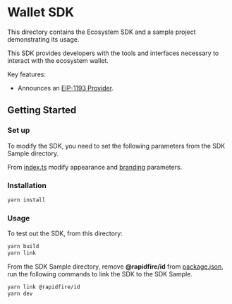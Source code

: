 # Wallet SDK

This directory contains the Ecosystem SDK and a sample project demonstrating its usage.

This SDK provides developers with the tools and interfaces necessary to interact with the ecosystem wallet.

Key features:
- Announces an [EIP-1193 Provider](https://eips.ethereum.org/EIPS/eip-1193).

## Getting Started

### Set up

To modify the SDK, you need to set the following parameters from the SDK Sample directory.

From [index.ts](./src/index.ts) modify appearance and [branding](https://www.openfort.io/docs/guides/ecosystem/configuration/branding) parameters.

### Installation

```bash
yarn install
```

### Usage

To test out the SDK, from this directory:

```bash
yarn build
yarn link
```

From the SDK Sample directory, remove **@rapidfire/id** from [package.json](../usage-examples/wagmi-nextjs/package.json), run the following commands to link the SDK to the SDK Sample.

```bash
yarn link @rapidfire/id
yarn dev
```
